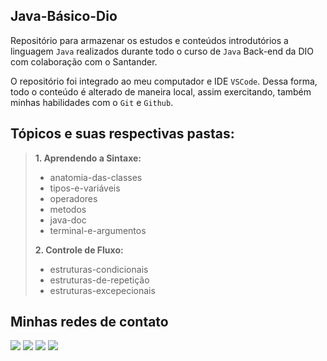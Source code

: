 ## Java-Básico-Dio

Repositório para armazenar os estudos e conteúdos introdutórios a linguagem `Java` realizados durante todo o curso de `Java` Back-end da DIO com colaboração com o Santander.

O repositório foi integrado ao meu computador e IDE `VSCode`. Dessa forma, todo o conteúdo é alterado de maneira local, assim exercitando, também minhas habilidades com o `Git` e `Github`.

## Tópicos e suas respectivas pastas:

> **1. Aprendendo a Sintaxe:**
>
> - anatomia-das-classes
> - tipos-e-variáveis
> - operadores
> - metodos
> - java-doc
> - terminal-e-argumentos
>
> **2. Controle de Fluxo:**
>
> - estruturas-condicionais
> - estruturas-de-repetição
> - estruturas-excepecionais


## Minhas redes de contato

<div align="left">
  <a href="https://instagram.com/_m.gritti/" target="_blank"><img src="https://img.shields.io/badge/-Instagram-%23E4405F?style=for-the-badge&logo=instagram&logoColor=white" target="_blank"></a>
  <a href="https://discord.gg/6GkPBx4v" target="_blank"><img src="https://img.shields.io/badge/Discord-7289DA?style=for-the-badge&logo=discord&logoColor=white" target="_blank"></a> 
  <a href = "mailto:dev.murilogritti@gmail.com"><img src="https://img.shields.io/badge/-Gmail-%23333?style=for-the-badge&logo=gmail&logoColor=white" target="_blank"></a>
  <a href="https://www.linkedin.com/in/murilo-gritti" target="_blank"><img src="https://img.shields.io/badge/-LinkedIn-%230077B5?style=for-the-badge&logo=linkedin&logoColor=white" target="_blank"></a>
</div>